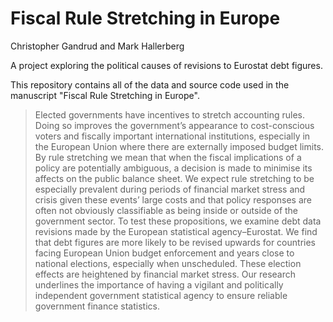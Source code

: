 # Fiscal Rule Stretching in Europe

Christopher Gandrud and Mark Hallerberg

A project exploring the political causes of revisions to Eurostat debt figures.

This repository contains all of the data and source code used in the manuscript "Fiscal Rule Stretching in Europe".

> Elected governments have incentives to stretch accounting rules. Doing so improves the government’s appearance to cost-conscious voters and fiscally important international institutions, especially in the European Union where there are externally imposed budget limits. By rule stretching we mean that when the fiscal implications of a policy are potentially ambiguous, a decision is made to minimise its affects on the public balance sheet. We expect rule stretching to be especially prevalent during periods of financial market stress and crisis given these events’ large costs and that policy responses are often not obviously classifiable as being inside or outside of the government sector. To test these propositions, we examine debt data revisions made by the European statistical agency–Eurostat. We find that debt figures are more likely to be revised upwards for countries facing European Union budget enforcement and years close to national elections, especially when unscheduled. These election effects are heightened by financial market stress. Our research underlines the importance of having a vigilant and politically independent government statistical agency to ensure reliable government finance statistics.
